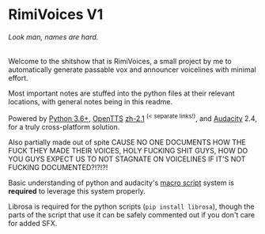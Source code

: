 # RimiVoices V1
###### Look man, names are hard.

Welcome to the shitshow that is RimiVoices, a small project by me to automatically generate passable vox and announcer voicelines with minimal effort.

Most important notes are stuffed into the python files at their relevant locations, with general notes being in this readme.

Powered by [Python 3.6+](https://python.org), [OpenTTS](https://github.com/synesthesiam/opentts) [zh-2.1](https://hub.docker.com/r/synesthesiam/opentts) <sup>(< separate links!)</sup>, and [Audacity](https://www.audacityteam.org) 2.4, for a truly cross-platform solution.

Also partially made out of spite CAUSE NO ONE DOCUMENTS HOW THE FUCK THEY MADE THEIR VOICES, HOLY FUCKING SHIT GUYS, HOW DO YOU GUYS EXPECT US TO NOT STAGNATE ON VOICELINES IF IT'S NOT FUCKING DOCUMENTED?!?!?!

Basic understanding of python and audacity's [macro script](https://manual.audacityteam.org/man/scripting_reference.html) system is **required** to leverage this system properly.

Librosa is required for the python scripts (`pip install librosa`), though the parts of the script that use it can be safely commented out if you don't care for added SFX.
